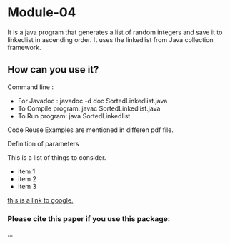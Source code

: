 # Module-04
It is a java program that generates a list of random integers and save it to linkedlist in ascending order. It uses the linkedlist from Java collection framework.


## How can you use it? 

Command line :

- For Javadoc : javadoc -d doc SortedLinkedlist.java
- To Compile program: javac SortedLinkedlist.java
- To Run program: java SortedLinkedlist

Code Reuse Examples are mentioned in differen pdf file.


Definition of parameters

This is a list of things to consider.
- item 1
- item 2
- item 3

[this is a link to google.](www.google.com)



### Please cite this paper if you use this package:
... 

